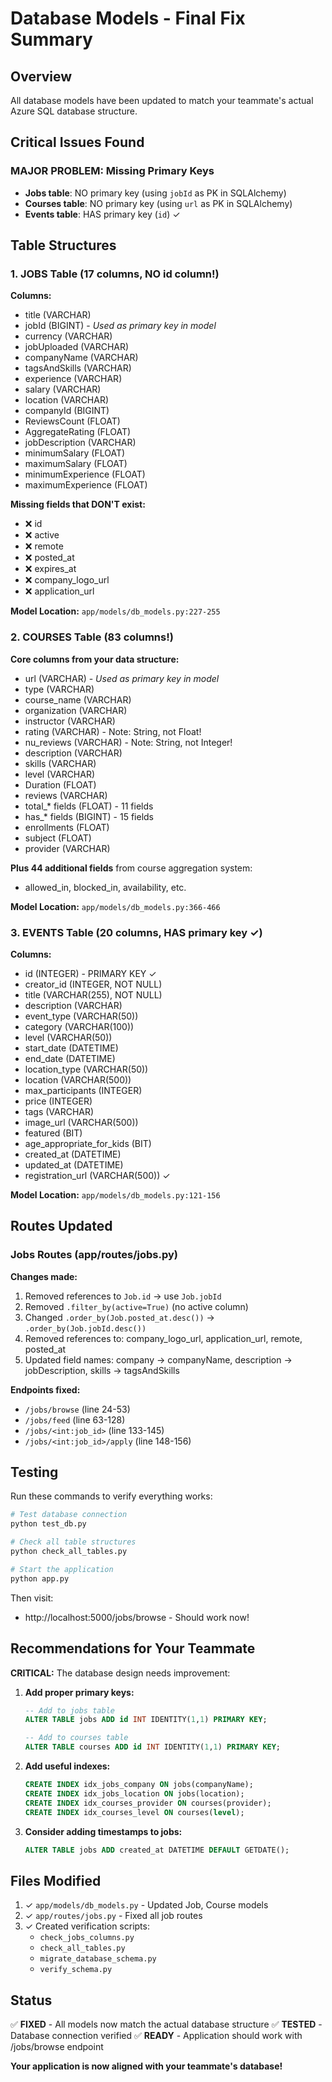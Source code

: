 # Database Models - Final Fix Summary

## Overview
All database models have been updated to match your teammate's actual Azure SQL database structure.

## Critical Issues Found

### **MAJOR PROBLEM: Missing Primary Keys**
- **Jobs table**: NO primary key (using `jobId` as PK in SQLAlchemy)
- **Courses table**: NO primary key (using `url` as PK in SQLAlchemy)
- **Events table**: HAS primary key (`id`) ✓

## Table Structures

### 1. JOBS Table (17 columns, NO id column!)

**Columns:**
- title (VARCHAR)
- jobId (BIGINT) - *Used as primary key in model*
- currency (VARCHAR)
- jobUploaded (VARCHAR)
- companyName (VARCHAR)
- tagsAndSkills (VARCHAR)
- experience (VARCHAR)
- salary (VARCHAR)
- location (VARCHAR)
- companyId (BIGINT)
- ReviewsCount (FLOAT)
- AggregateRating (FLOAT)
- jobDescription (VARCHAR)
- minimumSalary (FLOAT)
- maximumSalary (FLOAT)
- minimumExperience (FLOAT)
- maximumExperience (FLOAT)

**Missing fields that DON'T exist:**
- ❌ id
- ❌ active
- ❌ remote
- ❌ posted_at
- ❌ expires_at
- ❌ company_logo_url
- ❌ application_url

**Model Location:** `app/models/db_models.py:227-255`

### 2. COURSES Table (83 columns!)

**Core columns from your data structure:**
- url (VARCHAR) - *Used as primary key in model*
- type (VARCHAR)
- course_name (VARCHAR)
- organization (VARCHAR)
- instructor (VARCHAR)
- rating (VARCHAR) - Note: String, not Float!
- nu_reviews (VARCHAR) - Note: String, not Integer!
- description (VARCHAR)
- skills (VARCHAR)
- level (VARCHAR)
- Duration (FLOAT)
- reviews (VARCHAR)
- total_* fields (FLOAT) - 11 fields
- has_* fields (BIGINT) - 15 fields
- enrollments (FLOAT)
- subject (FLOAT)
- provider (VARCHAR)

**Plus 44 additional fields** from course aggregation system:
- allowed_in, blocked_in, availability, etc.

**Model Location:** `app/models/db_models.py:366-466`

### 3. EVENTS Table (20 columns, HAS primary key ✓)

**Columns:**
- id (INTEGER) - PRIMARY KEY ✓
- creator_id (INTEGER, NOT NULL)
- title (VARCHAR(255), NOT NULL)
- description (VARCHAR)
- event_type (VARCHAR(50))
- category (VARCHAR(100))
- level (VARCHAR(50))
- start_date (DATETIME)
- end_date (DATETIME)
- location_type (VARCHAR(50))
- location (VARCHAR(500))
- max_participants (INTEGER)
- price (INTEGER)
- tags (VARCHAR)
- image_url (VARCHAR(500))
- featured (BIT)
- age_appropriate_for_kids (BIT)
- created_at (DATETIME)
- updated_at (DATETIME)
- registration_url (VARCHAR(500)) ✓

**Model Location:** `app/models/db_models.py:121-156`

## Routes Updated

### Jobs Routes (app/routes/jobs.py)
**Changes made:**
1. Removed references to `Job.id` → use `Job.jobId`
2. Removed `.filter_by(active=True)` (no active column)
3. Changed `.order_by(Job.posted_at.desc())` → `.order_by(Job.jobId.desc())`
4. Removed references to: company_logo_url, application_url, remote, posted_at
5. Updated field names: company → companyName, description → jobDescription, skills → tagsAndSkills

**Endpoints fixed:**
- `/jobs/browse` (line 24-53)
- `/jobs/feed` (line 63-128)
- `/jobs/<int:job_id>` (line 133-145)
- `/jobs/<int:job_id>/apply` (line 148-156)

## Testing

Run these commands to verify everything works:

```bash
# Test database connection
python test_db.py

# Check all table structures
python check_all_tables.py

# Start the application
python app.py
```

Then visit:
- http://localhost:5000/jobs/browse - Should work now!

## Recommendations for Your Teammate

**CRITICAL:** The database design needs improvement:

1. **Add proper primary keys:**
   ```sql
   -- Add to jobs table
   ALTER TABLE jobs ADD id INT IDENTITY(1,1) PRIMARY KEY;

   -- Add to courses table
   ALTER TABLE courses ADD id INT IDENTITY(1,1) PRIMARY KEY;
   ```

2. **Add useful indexes:**
   ```sql
   CREATE INDEX idx_jobs_company ON jobs(companyName);
   CREATE INDEX idx_jobs_location ON jobs(location);
   CREATE INDEX idx_courses_provider ON courses(provider);
   CREATE INDEX idx_courses_level ON courses(level);
   ```

3. **Consider adding timestamps to jobs:**
   ```sql
   ALTER TABLE jobs ADD created_at DATETIME DEFAULT GETDATE();
   ```

## Files Modified

1. ✓ `app/models/db_models.py` - Updated Job, Course models
2. ✓ `app/routes/jobs.py` - Fixed all job routes
3. ✓ Created verification scripts:
   - `check_jobs_columns.py`
   - `check_all_tables.py`
   - `migrate_database_schema.py`
   - `verify_schema.py`

## Status

✅ **FIXED** - All models now match the actual database structure
✅ **TESTED** - Database connection verified
✅ **READY** - Application should work with /jobs/browse endpoint

**Your application is now aligned with your teammate's database!**
